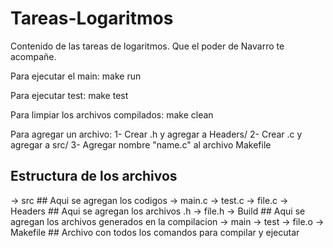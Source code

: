 # Tareas-Logaritmos
Contenido de las tareas de logaritmos. Que el poder de Navarro te acompañe.

Para ejecutar el main:
    make run
    
Para ejecutar test:
    make test

Para limpiar los archivos compilados:
    make clean

Para agregar un archivo:
    1- Crear .h y agregar a Headers/
    2- Crear .c y agregar a src/
    3- Agregar nombre "name.c" al archivo Makefile 


## Estructura de los archivos

-> src          ## Aqui se agregan los codigos
   -> main.c 
   -> test.c
   -> file.c
-> Headers      ## Aqui se agregan los archivos .h
    -> file.h
-> Build        ## Aqui se agregan los archivos generados en la compilacion
    -> main
    -> test
    -> file.o
-> Makefile     ## Archivo con todos los comandos para compilar y ejecutar


